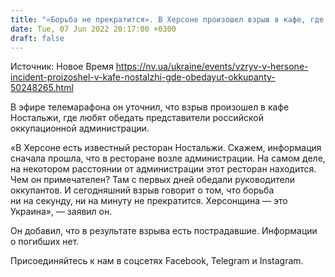 ```yaml
---
title: "«Борьба не прекратится». В Херсоне произошел взрыв в кафе, где обычно обедают оккупанты — глава ОВА"
date: Tue, 07 Jun 2022 20:17:00 +0300
draft: false
---
```

Источник: Новое Время https://nv.ua/ukraine/events/vzryv-v-hersone-incident-proizoshel-v-kafe-nostalzhi-gde-obedayut-okkupanty-50248265.html


 В эфире телемарафона он уточнил, что взрыв произошел в кафе Ностальжи, где любят обедать представители российской оккупационной администрации.

«В Херсоне есть известный ресторан Ностальжи. Скажем, информация сначала прошла, что в ресторане возле администрации. На самом деле, на некотором расстоянии от администрации этот ресторан находится. Чем он примечателен? Там с первых дней обедали руководители оккупантов. И сегодняшний взрыв говорит о том, что борьба ни на секунду, ни на минуту не прекратится. Херсонщина — это Украина», — заявил он.

Он добавил, что в результате взрыва есть пострадавшие. Информации о погибших нет.

Присоединяйтесь к нам в соцсетях Facebook, Telegram и Instagram.
